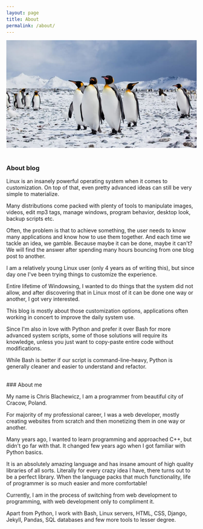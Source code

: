 ```yaml
---
layout: page
title: About
permalink: /about/
---
```

![Linux apostles crossing the Antarctic](/img/about/penguins.jpg)
<br>
<br>

### About blog

Linux is an insanely powerful operating system when it comes to customization. On top of that, even pretty advanced ideas can still be very simple to materialize.

Many distributions come packed with plenty of tools to manipulate images, videos, edit mp3 tags, manage windows, program behavior, desktop look, backup scripts etc.

Often, the problem is that to achieve something, the user needs to know many applications and know how to use them together. And each time we tackle an idea, we gamble. Because maybe it can be done, maybe it can't? We will find the answer after spending many hours bouncing from one blog post to another.

I am a relatively young Linux user (only 4 years as of writing this), but since day one I've been trying things to customize the experience.

Entire lifetime of Windowsing, I wanted to do things that the system did not allow, and after discovering that in Linux most of it can be done one way or another, I got very interested.

This blog is mostly about those customization options, applications often working in concert to improve the daily system use.

Since I'm also in love with Python and prefer it over Bash for more advanced system scripts, some of those solutions will require its knowledge, unless you just want to copy-paste entire code without modifications.

While Bash is better if our script is command-line-heavy, Python is generally cleaner and easier to understand and refactor.

<br>
### About me

My name is Chris Blachewicz, I am a programmer from beautiful city of Cracow, Poland.

For majority of my professional career, I was a web developer, mostly creating websites from scratch and then monetizing them in one way or another.

Many years ago, I wanted to learn programming and approached C++, but didn't go far with that. It changed few years ago when I got familiar with Python basics.

It is an absolutely amazing language and has insane amount of high quality libraries of all sorts. Literally for every crazy idea I have, there turns out to be a perfect library. When the language packs that much functionality, life of programmer is so much easier and more comfortable!

Currently, I am in the process of switching from web development to programming, with web development only to compliment it.

Apart from Python, I work with Bash, Linux servers, HTML, CSS, Django, Jekyll, Pandas, SQL databases and few more tools to lesser degree.